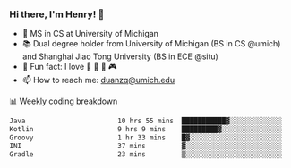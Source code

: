 ### Hi there, I'm Henry! 👋

- 🔭 MS in CS at University of Michigan
- 📚 Dual degree holder from University of Michigan (BS in CS @umich) and Shanghai Jiao Tong University (BS in ECE @situ)
- 🍁 Fun fact: I love 📸 🏓 🍜 🎮
- 📫 How to reach me: [duanzq@umich.edu](mailto:duanzq@umich.edu)

📊 Weekly coding breakdown
<!--START_SECTION:waka-->

```txt
Java                       10 hrs 55 mins  ███████████▓░░░░░░░░░░░░░   46.04 %
Kotlin                     9 hrs 9 mins    █████████▓░░░░░░░░░░░░░░░   38.58 %
Groovy                     1 hr 33 mins    █▓░░░░░░░░░░░░░░░░░░░░░░░   06.58 %
INI                        37 mins         ▓░░░░░░░░░░░░░░░░░░░░░░░░   02.65 %
Gradle                     23 mins         ▒░░░░░░░░░░░░░░░░░░░░░░░░   01.63 %
```

<!--END_SECTION:waka-->

<!-- ***
<p align="center"> 
  Visitor count<br>
  <img src="https://profile-counter.glitch.me/zlzq-duanzq/count.svg" />
</p> -->

<!-- ![Henry Duan's GitHub stats](https://github-readme-stats.vercel.app/api?username=zlzq-duanzq&show_icons=true)

![trophy](https://github-profile-trophy.vercel.app/?username=zlzq-duanzq&column=7)

[![Top Langs](https://github-readme-stats.vercel.app/api/top-langs/?username=zlzq-duanzq&layout=compact)](https://github.com/zlzq-duanzq/github-readme-stats) -->
